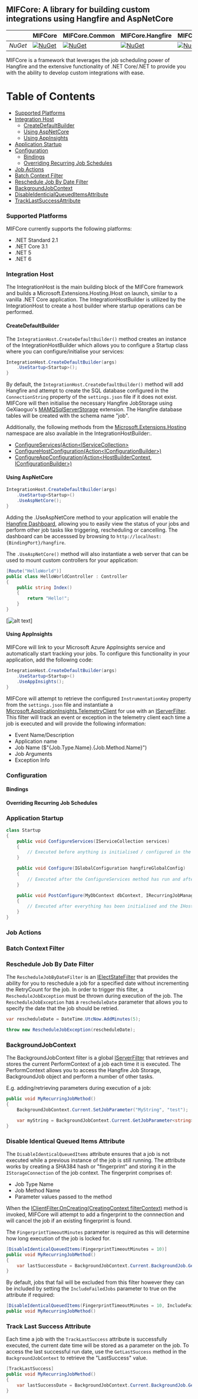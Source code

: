 ## MIFCore: A library for building custom integrations using Hangfire and AspNetCore

||MIFCore|MIFCore.Common|MIFCore.Hangfire|MIFCore.Hangfire.JobActions|
|-|-|-|-|-|
|*NuGet*|[![NuGet](https://buildstats.info/nuget/MIFCore)](https://www.nuget.org/packages/MIFCore/)|[![NuGet](https://buildstats.info/nuget/MIFCore.Common)](https://www.nuget.org/packages/MIFCore.Common/)|[![NuGet](https://buildstats.info/nuget/MIFCore.Hangfire)](https://www.nuget.org/packages/MIFCore.Hangfire/)|[![NuGet](https://buildstats.info/nuget/MIFCore.Hangfire.JobActions)](https://www.nuget.org/packages/MIFCore.Hangfire.JobActions/)|

MIFCore is a framework that leverages the job scheduling power of Hangfire and the extensive functionality of .NET Core/.NET to provide you with the ability to develop custom integrations with ease.

# Table of Contents

* [Supported Platforms](#supported-platforms)  
* [Integration Host](#integration-host)
  * [CreateDefaultBuilder](#createdefaultbuilder)  
  * [Using AspNetCore](#using-aspnetcore)
  * [Using AppInsights](#using-appinsights)
* [Application Startup](#application-startup)
* [Configuration](#configuration)
  * [Bindings](#bindings)
  * [Overriding Recurring Job Schedules](#overriding-recurring-job-schedules)
* [Job Actions](#job-actions)
* [Batch Context Filter](#batch-context-filter)
* [Reschedule Job By Date Filter](#reschedule-job-by-date-filter) 
* [BackgroundJobContext](#backgroundjobcontext) 
* [DisableIdenticialQueuedItemsAttribute](#disable-identical-queued-items-attribute)
* [TrackLastSuccessAttribute](#track-last-success-attribute)  

### Supported Platforms

MIFCore currently supports the following platforms:

* .NET Standard 2.1
* .NET Core 3.1
* .NET 5
* .NET 6

### Integration Host

The IntegrationHost is the main building block of the MIFCore framework and builds a Microsoft.Extensions.Hosting.IHost on launch, similar to a vanilla .NET Core application. The IntegrationHostBuilder is utilized by the IntegrationHost to create a host builder where startup operations can be performed.

#### CreateDefaultBuilder

The `IntegrationHost.CreateDefaultBuilder()` method creates an instance of the IntegrationHostBuilder which allows you to configure a Startup class where you can configure/initialise your services:

```csharp
IntegrationHost.CreateDefaultBuilder(args)
    .UseStartup<Startup>();
}
```

By default, the `IntegrationHost.CreateDefaultBuilder()` method will add Hangfire and attempt to create the SQL database configured in the `ConnectionString` property of the `settings.json` file if it does not exist. MIFCore will then initialise the necessary Hangfire JobStorage using GeXiaoguo's [MAMQSqlServerStorage](https://github.com/GeXiaoguo/Hangfire.MAMQSqlExtension) extension. The Hangfire database tables will be created with the schema name "job".




Additionally, the following methods from the [Microsoft.Extensions.Hosting](https://docs.microsoft.com/en-us/dotnet/api/microsoft.extensions.hosting?view=dotnet-plat-ext-6.0) namespace are also available in the IntegrationHostBuilder:.

* [ConfigureServices(Action\<IServiceCollection\>](https://docs.microsoft.com/en-us/dotnet/api/microsoft.extensions.hosting.ihostbuilder.configurehostconfiguration?view=dotnet-plat-ext-6.0#microsoft-extensions-hosting-ihostbuilder-configurehostconfiguration(system-action((microsoft-extensions-configuration-iconfigurationbuilder))))
* [ConfigureHostConfiguration(Action\<IConfigurationBuilder\>)](https://docs.microsoft.com/en-us/dotnet/api/microsoft.extensions.hosting.ihostbuilder.configurehostconfiguration?view=dotnet-plat-ext-6.0#microsoft-extensions-hosting-ihostbuilder-configurehostconfiguration(system-action((microsoft-extensions-configuration-iconfigurationbuilder))))
* [ConfigureAppConfiguration(Action\<HostBuilderContext, IConfigurationBuilder\>)](https://docs.microsoft.com/en-us/dotnet/api/microsoft.extensions.hosting.hostbuilder.configureappconfiguration?view=dotnet-plat-ext-6.0#microsoft-extensions-hosting-hostbuilder-configureappconfiguration(system-action((microsoft-extensions-hosting-hostbuildercontext-microsoft-extensions-configuration-iconfigurationbuilder))))

#### Using AspNetCore

```csharp
IntegrationHost.CreateDefaultBuilder(args)
    .UseStartup<Startup>()
    .UseAspNetCore();
}
```

Adding the .UseAspNetCore method to your application will enable the [Hangfire Dashboard](https://docs.hangfire.io/en/latest/configuration/using-dashboard.html), allowing you to easily view the status of your jobs and perform other job tasks like triggering, rescheduling or cancelling. The dashboard can be accesssed by browsing to `http://localhost:{BindingPort}/hangfire`.

The `.UseAspNetCore()` method will also instantiate a web server that can be used to mount custom controllers for your application:

```csharp
[Route("HelloWorld")]
public class HelloWorldController : Controller
{                
    public string Index()
    {
        return "Hello!";
    }
}
```    

[![alt text](https://github.com/anthonypos/MIFCore/blob/master/image.jpg?raw=true)]

#### Using AppInsights

MIFCore will link to your Microsoft Azure AppInsights service and automatically start tracking your jobs. To configure this functionality in your application, add the following code:

```csharp
IntegrationHost.CreateDefaultBuilder(args)
    .UseStartup<Startup>()
    .UseAppInsights();
}
```

MIFCore will attempt to retrieve the configured `InstrumentationKey` property from the `settings.json` file and instantiate a [Microsoft.ApplicationInsights.TelemetryClient](https://docs.microsoft.com/en-us/dotnet/api/microsoft.applicationinsights.telemetryclient?view=azure-dotnet) for use with an [IServerFilter](https://docs.hangfire.io/en/latest/extensibility/using-job-filters.html). This filter will track an event or exception in the telemetry client each time a job is executed and will provide the following information:

* Event Name/Description
* Application name
* Job Name ($"{Job.Type.Name}.{Job.Method.Name}")
* Job Arguments
* Exception Info

### Configuration

#### Bindings

#### Overriding Recurring Job Schedules

### Application Startup

```csharp
class Startup
{
    public void ConfigureServices(IServiceCollection services)
    {
        // Executed before anything is initialised / configured in the application
    }

    public void Configure(IGlobalConfiguration hangfireGlobalConfig)
    {
        // Executed after the ConfigureServices method has run and after the IHost is built
    }

    public void PostConfigure(MyDbContext dbContext, IRecurringJobManager recurringJobManager)
    {        
        // Executed after everything has been initialised and the IHost.Run() method is called
    }
}
```

### Job Actions

### Batch Context Filter

### Reschedule Job By Date Filter

The `RescheduleJobByDateFilter` is an [IElectStateFilter](https://docs.hangfire.io/en/latest/extensibility/using-job-filters.html) that provides the ability for you to reschedule a job for a specified date without incrementing the RetryCount for the job. In order to trigger this filter, a `RescheduleJobException` must be thrown during execution of the job. The `RescheduleJobException` has a `rescheduleDate` parameter that allows you to specify the date that the job should be retried.

```csharp
var rescheduleDate = DateTime.UtcNow.AddMinutes(5);

throw new RescheduleJobException(rescheduleDate);
```

### BackgroundJobContext

The BackgroundJobContext filter is a global [IServerFilter](https://docs.hangfire.io/en/latest/extensibility/using-job-filters.html) that retrieves and stores the current PerformContext of a job each time it is executed. The PerformContext allows you to access the Hangfire Job Storage, BackgroundJob object and perform a number of other tasks.

E.g. adding/retrieving parameters during execution of a job:

```csharp 
public void MyRecurringJobMethod()
{  
    BackgroundJobContext.Current.SetJobParameter("MyString", "test");

    var myString = BackgroundJobContext.Current.GetJobParameter<string>("MyString");
}
```

### Disable Identical Queued Items Attribute

The `DisableIdenticalQueuedItems` attribute ensures that a job is not executed while a previous instance of the job is still running. 
The attribute works by creating a SHA384 hash or "fingerprint" and storing it in the `IStorageConnection` of the job context. The fingerprint comprises of:

* Job Type Name
* Job Method Name
* Parameter values passed to the method

When the [IClientFilter.OnCreating(CreatingContext filterContext)](https://docs.hangfire.io/en/latest/extensibility/using-job-filters.html) method is invoked, MIFCore will attempt to add a fingerprint to the connnection and will cancel the job if an existing fingerprint is found.

The `FingerprintTimeoutMinutes` parameter is required as this will determine how long execution of the job is locked for. 

```csharp
[DisableIdenticalQueuedItems(FingerprintTimeoutMinutes = 10)]
public void MyRecurringJobMethod()
{            
    var lastSuccessDate = BackgroundJobContext.Current.BackgroundJob.GetLastSuccess();
}
```

By default, jobs that fail will be excluded from this filter however they can be included by setting the `IncludeFailedJobs` parameter to true on the attribute if required:

```csharp
[DisableIdenticalQueuedItems(FingerprintTimeoutMinutes = 10, IncludeFailedJobs = true)]
public void MyRecurringJobMethod()
```

### Track Last Success Attribute

Each time a job with the `TrackLastSuccess` attribute is successfully executed, the current date time will be stored as a parameter on the job. To access the last successful run date, use the `GetLastSuccess` method in the `BackgroundJobContext` to retrieve the "LastSuccess" value.

```csharp
[TrackLastSuccess]
public void MyRecurringJobMethod()
{            
    var lastSuccessDate = BackgroundJobContext.Current.BackgroundJob.GetLastSuccess();
}
```